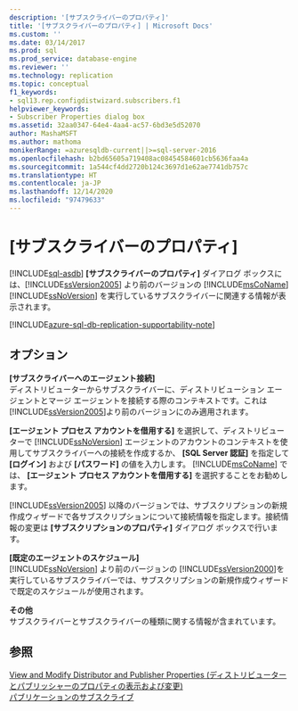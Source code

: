 ```yaml
---
description: '[サブスクライバーのプロパティ]'
title: '[サブスクライバーのプロパティ] | Microsoft Docs'
ms.custom: ''
ms.date: 03/14/2017
ms.prod: sql
ms.prod_service: database-engine
ms.reviewer: ''
ms.technology: replication
ms.topic: conceptual
f1_keywords:
- sql13.rep.configdistwizard.subscribers.f1
helpviewer_keywords:
- Subscriber Properties dialog box
ms.assetid: 32aa0347-64e4-4aa4-ac57-6bd3e5d52070
author: MashaMSFT
ms.author: mathoma
monikerRange: =azuresqldb-current||>=sql-server-2016
ms.openlocfilehash: b2bd65605a719408ac08454584601cb5636faa4a
ms.sourcegitcommit: 1a544cf4dd2720b124c3697d1e62ae7741db757c
ms.translationtype: HT
ms.contentlocale: ja-JP
ms.lasthandoff: 12/14/2020
ms.locfileid: "97479633"
---
```

# <a name="subscriber-properties"></a>[サブスクライバーのプロパティ]
[!INCLUDE[sql-asdb](../../includes/applies-to-version/sql-asdb.md)]
  **[サブスクライバーのプロパティ]** ダイアログ ボックスには、[!INCLUDE[ssVersion2005](../../includes/ssversion2005-md.md)] より前のバージョンの [!INCLUDE[msCoName](../../includes/msconame-md.md)] [!INCLUDE[ssNoVersion](../../includes/ssnoversion-md.md)] を実行しているサブスクライバーに関連する情報が表示されます。  

[!INCLUDE[azure-sql-db-replication-supportability-note](../../includes/azure-sql-db-replication-supportability-note.md)]

  
## <a name="options"></a>オプション  
 **[サブスクライバーへのエージェント接続]**  
 ディストリビューターからサブスクライバーに、ディストリビューション エージェントとマージ エージェントを接続する際のコンテキストです。これは [!INCLUDE[ssVersion2005](../../includes/ssversion2005-md.md)]より前のバージョンにのみ適用されます。  
  
 **[エージェント プロセス アカウントを借用する]** を選択して、ディストリビューターで [!INCLUDE[ssNoVersion](../../includes/ssnoversion-md.md)] エージェントのアカウントのコンテキストを使用してサブスクライバーへの接続を作成するか、 **[SQL Server 認証]** を指定して **[ログイン]** および **[パスワード]** の値を入力します。 [!INCLUDE[msCoName](../../includes/msconame-md.md)] では、 **[エージェント プロセス アカウントを借用する]** を選択することをお勧めします。  
  
 [!INCLUDE[ssVersion2005](../../includes/ssversion2005-md.md)] 以降のバージョンでは、サブスクリプションの新規作成ウィザードで各サブスクリプションについて接続情報を指定します。接続情報の変更は **[サブスクリプションのプロパティ]** ダイアログ ボックスで行います。  
  
 **[既定のエージェントのスケジュール]**  
 [!INCLUDE[ssNoVersion](../../includes/ssnoversion-md.md)] より前のバージョンの [!INCLUDE[ssVersion2000](../../includes/ssversion2000-md.md)]を実行しているサブスクライバーでは、サブスクリプションの新規作成ウィザードで既定のスケジュールが使用されます。  
  
 **その他**  
 サブスクライバーとサブスクライバーの種類に関する情報が含まれています。  
  
## <a name="see-also"></a>参照  
 [View and Modify Distributor and Publisher Properties (ディストリビューターとパブリッシャーのプロパティの表示および変更)](../../relational-databases/replication/view-and-modify-distributor-and-publisher-properties.md)   
 [パブリケーションのサブスクライブ](../../relational-databases/replication/subscribe-to-publications.md)  
  
  

